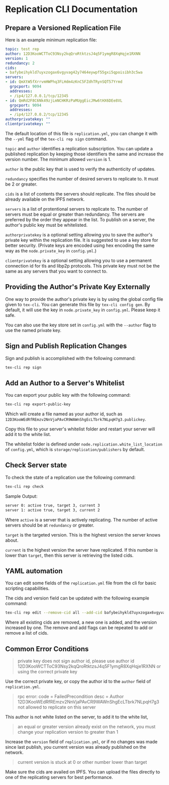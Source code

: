 # Replication CLI Documentation

## Prepare a Versioned Replication File

Here is an example minimum replication file:

```yml
topic: test rep
author: 12D3KooWCTToC93Nsy2kqQroRtktzsJ4q5F1ymgR8XqHqje1RXNN
version: 1
redundancy: 2
cids:
- bafybeihykld7uyxzogax6vgyvag42y7464eywpf55gxi5qpoisibh3c5wa
servers:
- id: QmXtW5fXrrvmHWPhq3FLHdm4zKnC5FZdhTRynSQT57Yrmd
  grpcport: 9094
  addresses:
  - /ip4/127.0.0.1/tcp/12345
- id: QmRd2F8C6Nk49zjLmNCHKRzPaMUggEicJMw6tHX6DEe8VL
  grpcport: 9094
  addresses:
  - /ip4/127.0.0.2/tcp/12345
authorprivatekey: ""
clientprivatekey: ""
```

The default location of this file is `replication.yml`, you can change it with the `--yml` flag of the `tex-cli rep sign` command.

`topic` and `author` identifies a replication subscription. You can update a published replication by keeping those identifiers the same and increase the version number. The minimum allowed `version` is 1.

`author` is the public key that is used to verify the authenticity of updates.

`redundancy` specifies the number of desired servers to replicate to. It must be 2 or greater.

`cids` is a list of contents the servers should replicate. The files should be already available on the IPFS network.

`servers` is a list of protentional servers to replicate to. The number of servers must be equal or greater than redundancy. The servers are preferred by the order they appear in the list. To publish on a server, the author's public key must be whitelisted.

`authorprivatekey` is a optional setting allowing you to save the author's private key within the replication file. It is suggested to use a key store for better security. (Private keys are encoded using hex encoding the same way as the `node.private_key` in `config.yml`.)

`clientprivatekey` is a optional setting allowing you to use a permanent connection id for tls and libp2p protocols. This private key must not be the same as any servers that you want to connect to.

## Providing the Author's Private Key Externally

One way to provide the author's private key is by using the global config file given to `tex-cli`. You can generate this file by `tex-cli config gen`. By default, it will use the key in `node.private_key` in `config.yml`. Please keep it safe.

You can also use the key store set in `config.yml` with the `--author` flag to use the named private key.

## Sign and Publish Replication Changes

Sign and publish is accomplished with the following command:

```bash
tex-cli rep sign
```

## Add an Author to a Server's Whitelist

You can export your public key with the following command:

```bash
tex-cli rep export-public-key
```

Which will create a file named as your author id, such as `12D3KooWEdRfREmzv2NnVjaPAvCR9WAWnShgEcLTbrk7NLpqH7g3.publickey`.

Copy this file to your server's whitelist folder and restart your server will add it to the white list.

The whitelist folder is defined under `node.replication.white_list_location` of `config.yml`, which is `storage/replication/publishers` by default.

## Check Server state

To check the state of a replication use the following command:

```bash
tex-cli rep check
```

Sample Output:

```txt
server 0: active true, target 3, current 3
server 1: active true, target 3, current 2
```

Where `active` is a server that is actively replicating. The number of active servers should be at `redundancy` or greater.

`target` is the targeted version. This is the highest version the server knows about.

`current` is the highest version the server have replicated. If this number is lower than `target`, then this server is retrieving the listed cids.

## YAML automation

You can edit some fields of the `replication.yml` file from the cli for basic scripting capabilities.

The cids and version field can be updated with the following example command:

```bash
tex-cli rep edit --remove-cid all --add-cid bafybeihykld7uyxzogax6vgyvag42y7464eywpf55gxi5qpoisibh3c5wa --increase-version
```

Where all existing cids are removed, a new one is added, and the version increased by one. The remove and add flags can be repeated to add or remove a list of cids.

## Common Error Conditions

> private key does not sign author id, please use author id 12D3KooWCTToC93Nsy2kqQroRtktzsJ4q5F1ymgR8XqHqje1RXNN or using the correct private key

Use the correct private key, or copy the author id to the `author` field of `replication.yml`.

> rpc error: code = FailedPrecondition desc = Author 12D3KooWEdRfREmzv2NnVjaPAvCR9WAWnShgEcLTbrk7NLpqH7g3 not allowed to replicate on this server

This author is not white listed on the server, to add it to the white list,  

> an equal or greater version already exist on the network, you must change your replication version to greater than 1

Increase the `version` field of `replication.yml`, or if no changes was made since last publish, you current version was already published on the network.

> current version is stuck at 0 or other number lower than target

Make sure the cids are availed on IPFS. You can upload the files directly to one of the replicating servers for best performance.

